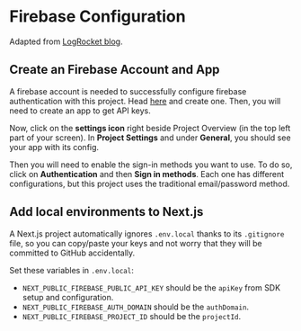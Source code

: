 # Firebase Configuration

Adapted from [LogRocket blog](https://blog.logrocket.com/implementing-authentication-in-next-js-with-firebase/).

## Create an Firebase Account and App

A firebase account is needed to successfully configure firebase authentication with this project. Head [here](https://firebase.google.com/) and create one. Then, you will need to create an app to get API keys.

Now, click on the **settings icon** right beside Project Overview (in the top left part of your screen). In **Project Settings** and under **General**, you should see your app with its config.

Then you will need to enable the sign-in methods you want to use. To do so, click on **Authentication** and then **Sign in methods**. Each one has different configurations, but this project uses the traditional email/password method.

## Add local environments to Next.js

A Next.js project automatically ignores `.env.local` thanks to its `.gitignore` file, so you can copy/paste your keys and not worry that they will be committed to GitHub accidentally.

Set these variables in `.env.local`:

- `NEXT_PUBLIC_FIREBASE_PUBLIC_API_KEY` should be the `apiKey` from SDK setup and configuration.
- `NEXT_PUBLIC_FIREBASE_AUTH_DOMAIN` should be the `authDomain`.
- `NEXT_PUBLIC_FIREBASE_PROJECT_ID` should be the `projectId`.
